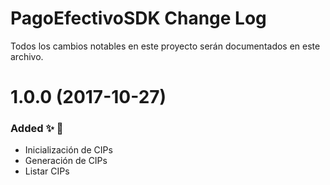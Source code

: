 # PagoEfectivoSDK Change Log

Todos los cambios notables en este proyecto serán documentados en este archivo.


# 1.0.0 (2017-10-27)
### Added ✨ 🎉
* Inicialización de CIPs
* Generación de CIPs
* Listar CIPs

